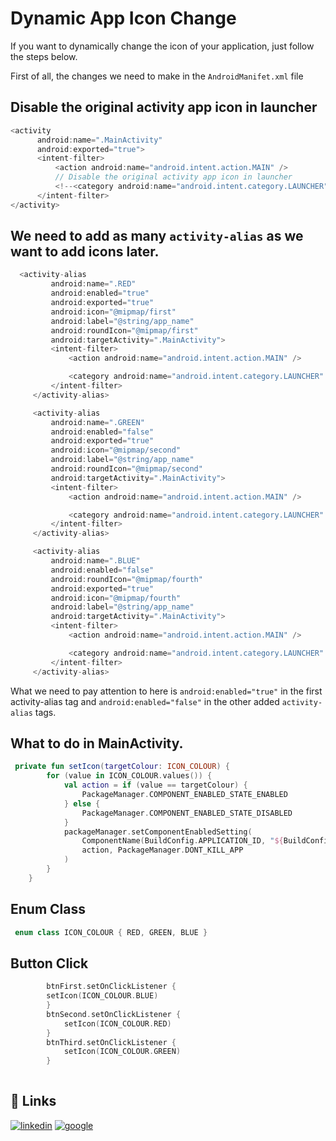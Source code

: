
# Dynamic App Icon Change

If you want to dynamically change the icon of your application, just follow the steps below.

First of all, the changes we need to make in the `AndroidManifet.xml` file


## Disable the original activity app icon in launcher

```kotlin
<activity
      android:name=".MainActivity"
      android:exported="true">
      <intent-filter>
          <action android:name="android.intent.action.MAIN" />
          // Disable the original activity app icon in launcher
          <!--<category android:name="android.intent.category.LAUNCHER" />-->
      </intent-filter>
</activity>
```

## We need to add as many `activity-alias` as we want to add icons later.

```kotlin
  <activity-alias
         android:name=".RED"
         android:enabled="true"
         android:exported="true"
         android:icon="@mipmap/first"
         android:label="@string/app_name"
         android:roundIcon="@mipmap/first"
         android:targetActivity=".MainActivity">
         <intent-filter>
             <action android:name="android.intent.action.MAIN" />

             <category android:name="android.intent.category.LAUNCHER" />
         </intent-filter>
     </activity-alias>

     <activity-alias
         android:name=".GREEN"
         android:enabled="false"
         android:exported="true"
         android:icon="@mipmap/second"
         android:label="@string/app_name"
         android:roundIcon="@mipmap/second"
         android:targetActivity=".MainActivity">
         <intent-filter>
             <action android:name="android.intent.action.MAIN" />

             <category android:name="android.intent.category.LAUNCHER" />
         </intent-filter>
     </activity-alias>

     <activity-alias
         android:name=".BLUE"
         android:enabled="false"
         android:roundIcon="@mipmap/fourth"
         android:exported="true"
         android:icon="@mipmap/fourth"
         android:label="@string/app_name"
         android:targetActivity=".MainActivity">
         <intent-filter>
             <action android:name="android.intent.action.MAIN" />

             <category android:name="android.intent.category.LAUNCHER" />
         </intent-filter>
     </activity-alias>
```

What we need to pay attention to here is `android:enabled="true"` in the first activity-alias tag and `android:enabled="false"` in the other added `activity-alias` tags.


## What to do in MainActivity.

```kotlin
 private fun setIcon(targetColour: ICON_COLOUR) {
        for (value in ICON_COLOUR.values()) {
            val action = if (value == targetColour) {
                PackageManager.COMPONENT_ENABLED_STATE_ENABLED
            } else {
                PackageManager.COMPONENT_ENABLED_STATE_DISABLED
            }
            packageManager.setComponentEnabledSetting(
                ComponentName(BuildConfig.APPLICATION_ID, "${BuildConfig.APPLICATION_ID}.${value.name}"),
                action, PackageManager.DONT_KILL_APP
            )
        }
    }

```

## Enum Class

```kotlin
 enum class ICON_COLOUR { RED, GREEN, BLUE }
```

## Button Click

```kotlin
        btnFirst.setOnClickListener {
        setIcon(ICON_COLOUR.BLUE)
        }
        btnSecond.setOnClickListener {
            setIcon(ICON_COLOUR.RED)
        }
        btnThird.setOnClickListener {
            setIcon(ICON_COLOUR.GREEN)
        }
   
```
## 🔗 Links
[![linkedin](https://img.shields.io/badge/linkedin-0A66C2?style=for-the-badge&logo=linkedin&logoColor=white)](https://www.linkedin.com/in/muhammed-furkan-kucuk-40897111a/)
[![google](https://img.shields.io/badge/google-0A66C2?style=for-the-badge&logo=google&logoColor=orange)](https://g.dev/mfurkankck)
